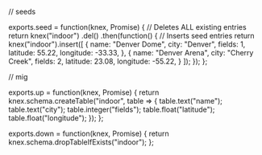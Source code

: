 // seeds 

exports.seed = function(knex, Promise) {
  // Deletes ALL existing entries
  return knex("indoor")
    .del()
    .then(function() {
      // Inserts seed entries
      return knex("indoor").insert([
        {
          name: "Denver Dome",
          city: "Denver",
          fields: 1,
          latitude: 55.22,
          longitude: -33.33,
        },
        {
          name: "Denver Arena",
          city: "Cherry Creek",
          fields: 2,
          latitude: 23.08,
          longitude: -55.22,
        }
      ]);
    });
};

// mig 

exports.up = function(knex, Promise) {
  return knex.schema.createTable("indoor", table => {
    table.text("name");
    table.text("city");
    table.integer("fields");
    table.float("latitude");
    table.float("longitude");
  });
};

exports.down = function(knex, Promise) {
  return knex.schema.dropTableIfExists("indoor");
};
